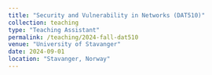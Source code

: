```yaml
---
title: "Security and Vulnerability in Networks (DAT510)"
collection: teaching
type: "Teaching Assistant"
permalink: /teaching/2024-fall-dat510
venue: "University of Stavanger"
date: 2024-09-01
location: "Stavanger, Norway"
---
```

